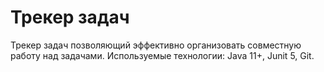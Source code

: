 # Трекер задач
Трекер задач позволяющий эффективно организовать совместную работу над задачами. 
Используемые технологии: Java 11+,  Junit 5, Git.
